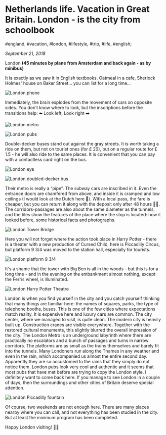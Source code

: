 # Netherlands life. Vacation in Great Britain. London - is the city from schoolbook

#england, #vacation, #london, #lifestyle, #trip, #life, #english;

_September 21, 2018_

London **(45 minutes by plane from Amsterdam and back again - as by minibus)**

It is exactly as we saw it in English textbooks. Oatmeal in a cafe, Sherlock Holmes' house on Baker Street... you can list for a long time...

![London phone](/images/netherlands-life-vacation-in-great-britain-london-is-the-city-from-schoolbook/1.jpg "London phone")

Immediately, the brain explodes from the movement of cars on opposite sides. You don't know where to look, but the inscriptions before the transitions help: ⬅️ Look left, Look right ➡️

![London metro](/images/netherlands-life-vacation-in-great-britain-london-is-the-city-from-schoolbook/2.jpg "London metro")

![London pubs](/images/netherlands-life-vacation-in-great-britain-london-is-the-city-from-schoolbook/3.jpg "London pubs")

Double-decker buses stand out against the gray streets. It is worth taking a ride on them, but not on tourist ones (for £ 20), but on a regular route for £ 1.5 - he will also ride to the same places. It is convenient that you can pay with a contactless card right on the bus.

![London eye](/images/netherlands-life-vacation-in-great-britain-london-is-the-city-from-schoolbook/4.jpg "London eye")

![London doubled-decker bus](/images/netherlands-life-vacation-in-great-britain-london-is-the-city-from-schoolbook/5.jpg "London double-decker bus")

Their metro is really a “pipe”. The subway cars are inscribed in it. Even the entrance doors are chamfered from above, and inside it is cramped and low ceilings (I would look at the Dutch here 🙆). With a local pass, the fare is cheaper, but you can return it along with the deposit only after 48 hours 🤦‍♀️. The corridors-passages are also about the same diameter as the tunnels, and the tiles show the features of the place where the stop is located: how it looked before, some historical facts and photographs.

![London Tower Bridge](/images/netherlands-life-vacation-in-great-britain-london-is-the-city-from-schoolbook/6.jpg "London Tower Bridge")

Here you will not forget where the action took place in Harry Potter - there is a theater with a new production of Cursed Child, here is Piccadilly Circus, but platform 9 3/4 was moved to the station hall, especially for tourists.

![London platform 9 3/4](/images/netherlands-life-vacation-in-great-britain-london-is-the-city-from-schoolbook/7.jpg "London  platform 9 3/4")

It's a shame that the tower with Big Ben is all in the woods - but this is for a long time - and in the evening on the embankment almost nothing, except the Ferris wheel, is illuminated.

![London Harry Potter Theatre](/images/netherlands-life-vacation-in-great-britain-london-is-the-city-from-schoolbook/9.jpg "London Harry Potter Theatre")

London is when you find yourself in the city and you catch yourself thinking that many things are familiar here: the names of squares, parks, the type of telephone booths, buses. This is one of the few cities where expectations match reality. It is expensive here and luxury cars are common. The city center, where we managed to visit, is quite clean. The modern city is heavily built up. Construction cranes are visible everywhere. Together with the restored cultural monuments, this slightly blurred the overall impression of the city.
The London Metro is an underground labyrinth where there are practically no escalators and a bunch of passages and turns in narrow corridors. The platforms are as small as the trains themselves and barely fit into the tunnels. Many Londoners run along the Thames in any weather and even in the rain, which accompanied us almost the entire second day. Apparently they are so accustomed to the rains that they simply do not notice them.
London pubs look very cool and authentic and it seems that most pubs that have met before are trying to copy the London style. I definitely want to come back here. If you manage to see London in a couple of days, then the surroundings and other cities of Britain deserve special attention.

![London Piccadilly fountain](/images/netherlands-life-vacation-in-great-britain-london-is-the-city-from-schoolbook/8.jpg "London Piccadilly fountain")

Of course, two weekends are not enough here. There are many places nearby where you can call, and not everything has been studied in the city. But at least the minimum program has been completed.


Happy London visiting! ✌🏼
